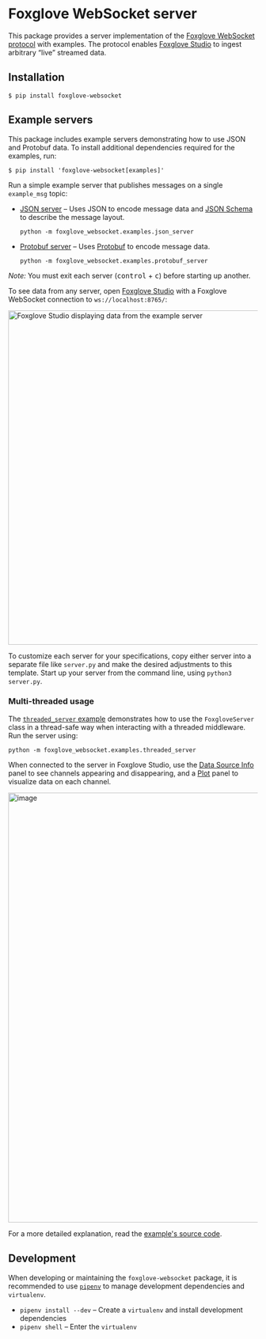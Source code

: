 # Foxglove WebSocket server

This package provides a server implementation of the [Foxglove WebSocket protocol](https://github.com/foxglove/ws-protocol) with examples. The protocol enables [Foxglove Studio](https://github.com/foxglove/studio) to ingest arbitrary “live” streamed data.

## Installation

```
$ pip install foxglove-websocket
```

## Example servers

This package includes example servers demonstrating how to use JSON and Protobuf data. To install additional dependencies required for the examples, run:

```
$ pip install 'foxglove-websocket[examples]'
```

Run a simple example server that publishes messages on a single `example_msg` topic:

- [JSON server](https://github.com/foxglove/ws-protocol/blob/main/python/src/foxglove_websocket/examples/json_server.py) – Uses JSON to encode message data and [JSON Schema](https://json-schema.org/) to describe the message layout.

  ```
  python -m foxglove_websocket.examples.json_server
  ```

- [Protobuf server](https://github.com/foxglove/ws-protocol/blob/main/python/src/foxglove_websocket/examples/protobuf_server.py) – Uses [Protobuf](https://developers.google.com/protocol-buffers) to encode message data.

  ```
  python -m foxglove_websocket.examples.protobuf_server
  ```

_Note:_ You must exit each server (<kbd>control</kbd> + <kbd>c</kbd>) before starting up another.

To see data from any server, open [Foxglove Studio](https://app.foxglove.dev/~/view?ds=foxglove-websocket&ds.url=ws://localhost:8765/) with a Foxglove WebSocket connection to `ws://localhost:8765/`:

<img width="676" alt="Foxglove Studio displaying data from the example server" src="https://user-images.githubusercontent.com/14237/145260376-ddda98c5-7ed0-4239-9ce4-10778ee8240b.png">

To customize each server for your specifications, copy either server into a separate file like `server.py` and make the desired adjustments to this template. Start up your server from the command line, using `python3 server.py`.

### Multi-threaded usage

The [`threaded_server` example](https://github.com/foxglove/ws-protocol/blob/main/python/src/foxglove_websocket/examples/threaded_server/__main__.py) demonstrates how to use the `FoxgloveServer` class in a thread-safe way when interacting with a threaded middleware. Run the server using:

```
python -m foxglove_websocket.examples.threaded_server
```

When connected to the server in Foxglove Studio, use the [Data Source Info](https://foxglove.dev/docs/studio/panels/data-source-info) panel to see channels appearing and disappearing, and a [Plot](https://foxglove.dev/docs/studio/panels/plot) panel to visualize data on each channel.

<img width="869" alt="image" src="https://user-images.githubusercontent.com/14237/154611361-37f87c06-b85f-4117-8bfe-e1bbbc31f7f4.png">

For a more detailed explanation, read the [example's source code](https://github.com/foxglove/ws-protocol/blob/main/python/src/foxglove_websocket/examples/threaded_server/__main__.py).

## Development

When developing or maintaining the `foxglove-websocket` package, it is recommended to use [`pipenv`](https://github.com/pypa/pipenv) to manage development dependencies and `virtualenv`.

- `pipenv install --dev` – Create a `virtualenv` and install development dependencies
- `pipenv shell` – Enter the `virtualenv`
